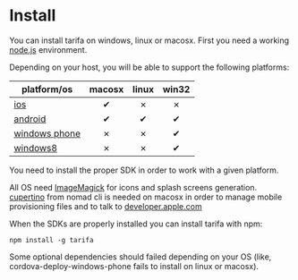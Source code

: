 # Install

You can install tarifa on windows, linux or macosx. First you need a working
[node.js](http://nodejs.org/) environment.

Depending on your host, you will be able to support the following platforms:

| platform/os                                | macosx | linux | win32 |
| -------------------------------------------|:------:|:-----:|:-----:|
| [ios](http://developer.apple.com/)         | ✔      | ✗     | ✗     |
| [android](http://developer.android.com/)   | ✔      | ✔     | ✔     |
| [windows phone](http://dev.windows.com/en-us/develop/download-phone-sdk) | ✗      | ✗     | ✔     |
| [windows8](http://dev.windows.com/en-us/develop/downloads) | ✗      | ✗     | ✔     |

You need to install the proper SDK in order to work with a given platform.

All OS need [ImageMagick](http://www.imagemagick.org/) for icons and splash screens generation.
[cupertino](https://github.com/nomad/cupertino) from nomad cli is needed on macosx in order to manage mobile provisioning files and to talk to
[developer.apple.com](http://developer.apple.com/)

When the SDKs are properly installed you can install tarifa with npm:

```
npm install -g tarifa
```

Some optional dependencies should failed depending on your OS
(like, cordova-deploy-windows-phone fails to install on linux or macosx).
